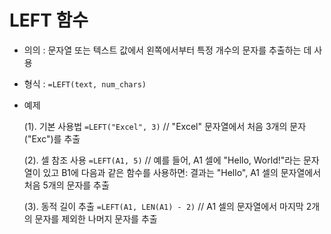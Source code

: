 # LEFT 함수
- 의의 : 문자열 또는 텍스트 값에서 왼쪽에서부터 특정 개수의 문자를 추출하는 데 사용
- 형식 : `=LEFT(text, num_chars)`
- 예제

   (1). 기본 사용법
  `=LEFT("Excel", 3)` // "Excel" 문자열에서 처음 3개의 문자("Exc")를 추출

  (2). 셀 참조 사용
  `=LEFT(A1, 5)` //  예를 들어, A1 셀에 "Hello, World!"라는 문자열이 있고 B1에 다음과 같은 함수를 사용하면: 결과는 "Hello", A1 셀의 문자열에서 처음 5개의 문자를 추출

  (3). 동적 길이 추출
  `=LEFT(A1, LEN(A1) - 2)` // A1 셀의 문자열에서 마지막 2개의 문자를 제외한 나머지 문자를 추출
